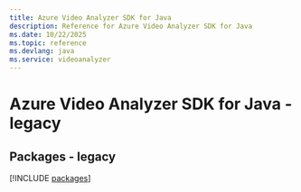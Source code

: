```yaml
---
title: Azure Video Analyzer SDK for Java
description: Reference for Azure Video Analyzer SDK for Java
ms.date: 10/22/2025
ms.topic: reference
ms.devlang: java
ms.service: videoanalyzer
---
```

# Azure Video Analyzer SDK for Java - legacy
## Packages - legacy
[!INCLUDE [packages](video-analyzer-index.md)]